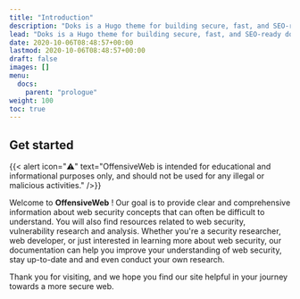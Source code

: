 ```yaml
---
title: "Introduction"
description: "Doks is a Hugo theme for building secure, fast, and SEO-ready documentation websites, which you can easily update and customize."
lead: "Doks is a Hugo theme for building secure, fast, and SEO-ready documentation websites, which you can easily update and customize."
date: 2020-10-06T08:48:57+00:00
lastmod: 2020-10-06T08:48:57+00:00
draft: false
images: []
menu:
  docs:
    parent: "prologue"
weight: 100
toc: true
---
```


## Get started

{{< alert icon="⚠️" text="OffensiveWeb is intended for educational and informational purposes only, and should not be used for any illegal or malicious activities." />}}

Welcome to **OffensiveWeb** ! Our goal is to provide clear and comprehensive information about web security concepts that can often be difficult to understand. You will also find resources related to web security, vulnerability research and analysis. Whether you're a security researcher, web developer, or just interested in learning more about web security, our documentation can help you improve your understanding of web security, stay up-to-date and and even conduct your own research.

Thank you for visiting, and we hope you find our site helpful in your journey towards a more secure web.
